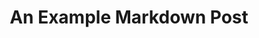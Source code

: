 ---
toc: true
layout: post
description: A minimal example of using markdown with fastpages.
categories: [Markdown, Trimester 1]
title: An Example Markdown Post
---